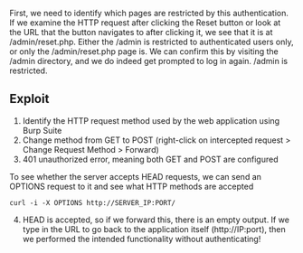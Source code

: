 First, we need to identify which pages are restricted by this authentication.
If we examine the HTTP request after clicking the Reset button or look at the URL that the button navigates to after clicking it, we see that it is at /admin/reset.php.
Either the /admin is restricted to authenticated users only, or only the /admin/reset.php page is.
We can confirm this by visiting the /admin directory, and we do indeed get prompted to log in again. /admin is restricted.

## Exploit
1. Identify the HTTP request method used by the web application using Burp Suite
2. Change method from GET to POST (right-click on intercepted request > Change Request Method > Forward)
3. 401 unauthorized error, meaning both GET and POST are configured

To see whether the server accepts HEAD requests, we can send an OPTIONS request to it and see what HTTP methods are accepted
```shell-session
curl -i -X OPTIONS http://SERVER_IP:PORT/
```
4. HEAD is accepted, so if we forward this, there is an empty output. If we type in the URL to go back to the application itself (http://IP:port), then we performed the intended functionality without authenticating!
